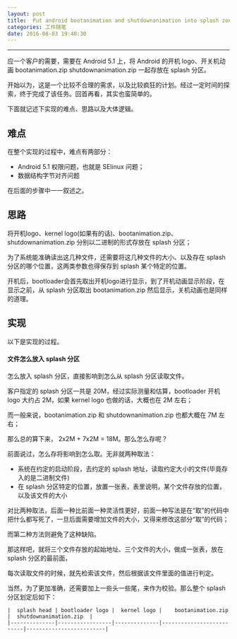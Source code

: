 ```yaml
---
layout: post
title:  Put android bootanimation and shutdownanimation into splash zone
categories: 工作随笔
date: 2016-08-03 19:40:30
---
```


*** 

应一个客户的需要，需要在 Android 5.1 上，将 Android 的开机 logo、开关机动画 bootanimation.zip shutdownanimation.zip 一起存放在 splash 分区。

开始以为，这是一个比较不合理的需求，以及比较疯狂的计划。经过一定时间的探索，终于完成了该任务。回首再看，其实也蛮简单的。

下面就记述下实现的难点、思路以及大体逻辑。


## 难点

在整个实现的过程中，难点有两部分：

+ Android 5.1 权限问题，也就是 SElinux 问题；
+ 数据结构字节对齐问题

在后面的步骤中一一叙述之。


## 思路

将开机logo、kernel logo(如果有的话)、bootanimation.zip、shutdownanimation.zip 分别以二进制的形式存放在 splash 分区；

为了系统能准确读出这几种文件，还需要将这几种文件的大小、以及存在 splash 分区的哪个位置，这两类参数也得保存到 splash 某个特定的位置。

开机后，bootloader会首先取出开机logo进行显示，到了开机动画显示阶段，在显示之前，从 splash 分区取出 bootanimation.zip 然后显示，关机动画也是同样的道理。


## 实现

以下是实现的过程。


#### 文件怎么放入 splash 分区

怎么放入 splash 分区，直接影响到怎么从 splash 分区读取文件。

客户指定的 splash 分区一共是 20M，经过实际测量和估算，bootloader 开机 logo 大约占 2M，如果 kernel logo 也做的话，大概也在 2M 左右；

而一般来说，bootanimation.zip 和 shutdownanimation.zip 也都大概在 7M 左右；

那么总的算下来， 2x2M + 7x2M = 18M。那么怎么存呢？

前面说过，怎么存将影响到怎么取。无非就两种取法：

+ 系统在约定的启动阶段，去约定的 splash 地址，读取约定大小的文件(毕竟存入的是二进制文件)
+ 在 splash 分区特定的位置，放置一张表，表里说明，某个文件存放的位置，以及该文件的大小

对比两种取法，后面一种比前面一种灵活性更好，前面一种写法是在“取”的代码中把什么都写死了，一旦后面需要增加文件的大小，又得来修改这部分“取”的代码；

而第二种方法则避免了这种缺陷。

那这样吧，就将三个文件存放的起始地址、三个文件的大小，做成一张表，放在 splash 分区的最前面，

每次读取文件的时候，就先检索该文件，然后根据该文件里面的值进行判定。

当然，为了更加准确，还需要加上一些头一些尾，来作为校验。那么整个 splash 分区划定后如下：


    |  splash head | bootloader logo |  kernel logo |    bootanimation.zip     |  shutdownanimation.zip  |
    |--------------|-----------------|--------------|--------------------------|-------------------------|

